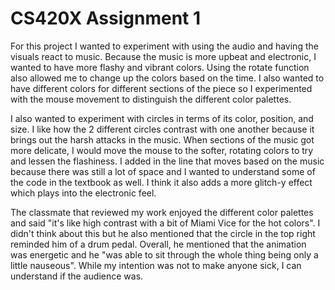 # CS420X Assignment 1

For this project I wanted to experiment with using the audio and having the visuals react to music. Because the music is more upbeat and electronic, I wanted to have more flashy and vibrant colors. Using the rotate function also allowed me to change up the colors based on the time. I also wanted to have different colors for different sections of the piece so I experimented with the mouse movement to distinguish the different color palettes. 

I also wanted to experiment with circles in terms of its color, position, and size. I like how the 2 different circles contrast with one another because it brings out the harsh attacks in the music. When sections of the music got more delicate, I would move the mouse to the softer, rotating colors to try and lessen the flashiness. I added in the line that moves based on the music because there was still a lot of space and I wanted to understand some of the code in the textbook as well. I think it also adds a more glitch-y effect which plays into the electronic feel.

The classmate that reviewed my work enjoyed the different color palettes and said "it's like high contrast with a bit of Miami Vice for the hot colors". I didn't think about this but he also mentioned that the circle in the top right reminded him of a drum pedal. Overall, he mentioned that the animation was energetic and he "was able to sit through the whole thing being only a little nauseous". While my intention was not to make anyone sick, I can understand if the audience was.
